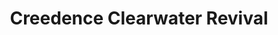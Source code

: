 ---
title: "Creedence Clearwater Revival"
summary: "Creedence Clearwater Revival, commonly abbreviated as CCR, was an American rock band formed in El Cerrito, California. The band initially consisted of lead vocalist, lead guitarist, and primary songwriter John Fogerty; his brother, rhythm guitarist Tom Fogerty; bassist Stu Cook; and drummer Doug Clifford. These members had played together since 1959, first as the Blue Velvets and later as the Golliwogs, before settling on Creedence Clearwater Revival in 1967. The band's most prolific and successful period between 1969 and 1971 produced fourteen consecutive top 10 singles and five consecutive top 10 albums in the United States – two of which, Green River and Cosmo's Factory , reached number one. The band performed at the 1969 Woodstock festival in Upstate New York, and was the first major act signed to appear there.CCR disbanded acrimoniously in late 1972 after four years of chart-topping success. Tom Fogerty had left the previous year, and John was at odds with the remaining members over matters of business and artistic control, all of which resulted in lawsuits among the former bandmates. Fogerty's disagreements with Fantasy Records owner Saul Zaentz led to more court cases and John Fogerty refused to perform with the two other surviving members at Creedence's 1993 induction into the Rock and Roll Hall of Fame. Though the band has never officially reunited, John Fogerty continues to perform CCR songs as part of his solo act, while Cook and Clifford have performed as Creedence Clearwater Revisited since the 1990s.
CCR's music remains a staple of U.S. classic rock radio airplay; 28 million CCR records have been sold in the U.S. alone. The compilation album Chronicle: The 20 Greatest Hits, originally released in 1976, is still on the Billboard 200 album chart and reached the 600-weeks mark in August 2022. It has been awarded 10× platinum."
image: "creedence-clearwater-revival.jpg"
apple_music_artist_url: "None"
wikipedia_url: "https://en.wikipedia.org/wiki/Creedence_Clearwater_Revival"
---